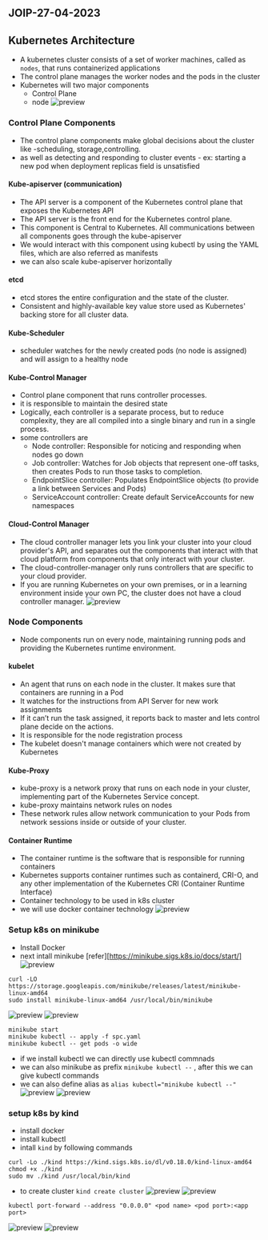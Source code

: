 JOIP-27-04-2023
----------------
## Kubernetes Architecture
* A kubernetes cluster consists of a set of worker machines, called as `nodes`, that runs containerized applications
* The control plane manages the worker nodes and the pods in the cluster
* Kubernetes will two major components
    * Control Plane
    * node
![preview](images/k8s23.png)
### Control Plane Components
* The control plane components make global decisions about the cluster like -scheduling, storage,controlling.
* as well as detecting and responding to cluster events - ex: starting a new pod when deployment replicas field is unsatisfied
#### Kube-apiserver (communication)
* The API server is a component of the Kubernetes control plane that exposes the Kubernetes API
* The API server is the front end for the Kubernetes control plane.
* This component is Central to Kubernetes. All communications between all components goes through the kube-apiserver
* We would interact with this component using kubectl by using the YAML files, which are also referred as manifests
* we can also scale kube-apiserver horizontally
#### etcd
* etcd stores the entire configuration and the state of the cluster.
* Consistent and highly-available key value store used as Kubernetes' backing store for all cluster data.
#### Kube-Scheduler
* scheduler watches for the newly created pods (no node is assigned) and will assign to a healthy node
#### Kube-Control Manager
* Control plane component that runs controller processes.
* it is responsible to maintain the desired state
* Logically, each controller is a separate process, but to reduce complexity, they are all compiled into a single binary and run in a single process.
* some controllers are
    * Node controller: Responsible for noticing and responding when nodes go down
    * Job controller: Watches for Job objects that represent one-off tasks, then creates Pods to run those tasks to completion.
    * EndpointSlice controller: Populates EndpointSlice objects (to provide a link between Services and Pods)
    * ServiceAccount controller: Create default ServiceAccounts for new namespaces
#### Cloud-Control Manager
*  The cloud controller manager lets you link your cluster into your cloud provider's API, and separates out the components that interact with that cloud platform from components that only interact with your cluster.
*  The cloud-controller-manager only runs controllers that are specific to your cloud provider.
*  If you are running Kubernetes on your own premises, or in a learning environment inside your own PC, the cluster does not have a cloud controller manager.
![preview](images/k8s24.png)
### Node Components
* Node components run on every node, maintaining running pods and providing the Kubernetes runtime environment.
#### kubelet
* An agent that runs on each node in the cluster. It makes sure that containers are running in a Pod
* It watches for the instructions from API Server for new work assignments
* If it can’t run the task assigned, it reports back to master and lets control plane decide on the actions.
* It is responsible for the node registration process
* The kubelet doesn't manage containers which were not created by Kubernetes
#### Kube-Proxy
* kube-proxy is a network proxy that runs on each node in your cluster, implementing part of the Kubernetes Service concept.
* kube-proxy maintains network rules on nodes
* These network rules allow network communication to your Pods from network sessions inside or outside of your cluster.
#### Container Runtime
* The container runtime is the software that is responsible for running containers
* Kubernetes supports container runtimes such as containerd, CRI-O, and any other implementation of the Kubernetes CRI (Container Runtime Interface)
* Container technology to be used in k8s cluster
* we will use docker container technology
  ![preview](images/k8s25.png)
### Setup k8s on minikube
* Install Docker 
* next intall minikube [refer][https://minikube.sigs.k8s.io/docs/start/]
![preview](images/k8s14.png)
```
curl -LO https://storage.googleapis.com/minikube/releases/latest/minikube-linux-amd64
sudo install minikube-linux-amd64 /usr/local/bin/minikube
```
![preview](images/k8s15.png)
![preview](images/k8s16.png)
```
minikube start
minikube kubectl -- apply -f spc.yaml
minikube kubectl -- get pods -o wide
```
* if we install kubectl we can directly use kubectl commnads
* we can also minikube as prefix `minikube kubectl --` , after this we can give kubectl commands
* we can also define alias as `alias kubectl="minikube kubectl --"`
![preview](images/k8s17.png)
![preview](images/k8s18.png)


### setup k8s by kind
* install docker
* install kubectl
* intall `kind` by following commands
```
curl -Lo ./kind https://kind.sigs.k8s.io/dl/v0.18.0/kind-linux-amd64
chmod +x ./kind
sudo mv ./kind /usr/local/bin/kind
```
* to create cluster `kind create cluster`
![preview](images/k8s19.png)
![preview](images/k8s20.png)
```
kubectl port-forward --address "0.0.0.0" <pod name> <pod port>:<app port>
```
![preview](images/k8s21.png)
![preview](images/k8s22.png)
